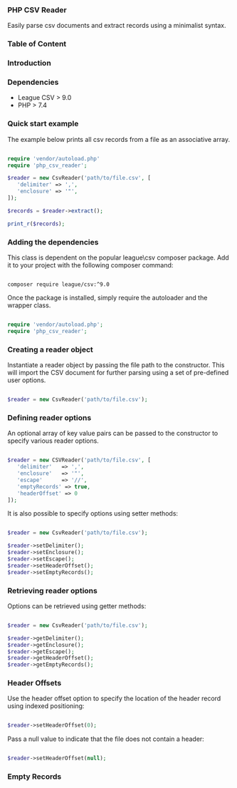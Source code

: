 ### PHP CSV Reader

Easily parse csv documents and extract records using a minimalist syntax.

### Table of Content

### Introduction

### Dependencies

- League CSV > 9.0
- PHP > 7.4


### Quick start example

The example below prints all csv records from a file as an associative array.

```php

require 'vendor/autoload.php'
require 'php_csv_reader';

$reader = new CsvReader('path/to/file.csv', [
   'delimiter' => ',',
   'enclosure' => '"',
]);

$records = $reader->extract();

print_r($records);

```

### Adding the dependencies

This class is dependent on the popular league\csv composer package. Add it to your project with the following composer command:

```

composer require league/csv:^9.0

```

Once the package is installed, simply require the autoloader and the wrapper class.

```php

require 'vendor/autoload.php';
require 'php_csv_reader';

```

### Creating a reader object

Instantiate a reader object by passing the file path to the constructor. This will import the CSV document for further parsing using a set of pre-defined user options.

```php

$reader = new CsvReader('path/to/file.csv');

```


### Defining reader options

An optional array of key value pairs can be passed to the constructor to specify various reader options.

```php

$reader = new CSVReader('path/to/file.csv', [
   'delimiter'   => ',',
   'enclosure'   => '"',
   'escape'      => '//',
   'emptyRecords' => true,
   'headerOffset' => 0
]);

```

It is also possible to specify options using setter methods:

```php

$reader = new CsvReader('path/to/file.csv');

$reader->setDelimiter();
$reader->setEnclosure();
$reader->setEscape();
$reader->setHeaderOffset();
$reader->setEmptyRecords();


```

### Retrieving reader options

Options can be retrieved using getter methods:

```php

$reader = new CsvReader('path/to/file.csv');

$reader->getDelimiter();
$reader->getEnclosure();
$reader->getEscape();
$reader->getHeaderOffset();
$reader->getEmptyRecords();

```

### Header Offsets

Use the header offset option to specify the location of the header record using indexed positioning:

```php

$reader->setHeaderOffset(0);

```

Pass a null value to indicate that the file does not contain a header:

```php

$reader->setHeaderOffset(null);

```

### Empty Records